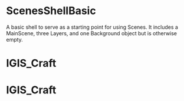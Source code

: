 # ScenesShellBasic

A basic shell to serve as a starting point for using Scenes.
It includes a MainScene, three Layers, and one Background object
but is otherwise empty.

# IGIS_Craft
# IGIS_Craft
